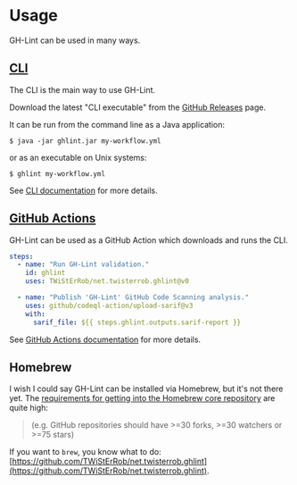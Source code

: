 # Usage

GH-Lint can be used in many ways.

## [CLI](cli.md)

The CLI is the main way to use GH-Lint.

Download the latest "CLI executable" from the [GitHub Releases][releases] page.

[releases]: https://github.com/TWiStErRob/net.twisterrob.ghlint/releases

It can be run from the command line as a Java application:

```console
$ java -jar ghlint.jar my-workflow.yml
```

or as an executable on Unix systems:

```console
$ ghlint my-workflow.yml
```

See [CLI documentation](cli.md) for more details.

## [GitHub Actions](gha.md)

GH-Lint can be used as a GitHub Action which downloads and runs the CLI.

```yaml
steps:
  - name: "Run GH-Lint validation."
    id: ghlint
    uses: TWiStErRob/net.twisterrob.ghlint@v0

  - name: "Publish 'GH-Lint' GitHub Code Scanning analysis."
    uses: github/codeql-action/upload-sarif@v3
    with:
      sarif_file: ${{ steps.ghlint.outputs.sarif-report }}
```

See [GitHub Actions documentation](gha.md) for more details.

## Homebrew

I wish I could say GH-Lint can be installed via Homebrew, but it's not there yet.
The [requirements for getting into the Homebrew core repository][homebrew-reqs] are quite high:

> (e.g. GitHub repositories should have >=30 forks, >=30 watchers or >=75 stars)

If you want to `brew`, you know what to do: [https://github.com/TWiStErRob/net.twisterrob.ghlint](https://github.com/TWiStErRob/net.twisterrob.ghlint).

[homebrew-reqs]: https://docs.brew.sh/Acceptable-Formulae#niche-or-self-submitted-stuff
